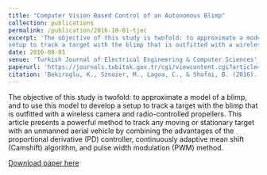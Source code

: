 ```yaml
---
title: "Computer Vision Based Control of an Autonomous Blimp"
collection: publications
permalink: /publication/2016-10-01-tjec
excerpt: 'The objective of this study is twofold: to approximate a model of a blimp, and to use this model to develop a
setup to track a target with the blimp that is outfitted with a wireless camera and radio-controlled propellers.'
date: 2016-08-01
venue: 'Turkish Journal of Electrical Engineering & Computer Sciences'
paperurl: 'https://journals.tubitak.gov.tr/cgi/viewcontent.cgi?article=2548&context=elektrik'
citation: 'Bekiroglu, K., Sznaier, M., Lagoa, C., & Shafai, B. (2016). Computer vision-based control of an autonomous blimp. Turkish Journal of Electrical Engineering and Computer Sciences, 24(5), 4015-4026.'
---
```

The objective of this study is twofold: to approximate a model of a blimp, and to use this model to develop a
setup to track a target with the blimp that is outfitted with a wireless camera and radio-controlled propellers. This article
presents a powerful method to track any moving or stationary target with an unmanned aerial vehicle by combining the
advantages of the proportional derivative (PD) controller, continuously adaptive mean shift (Camshift) algorithm, and
pulse width modulation (PWM) method.

[Download paper here](https://journals.tubitak.gov.tr/cgi/viewcontent.cgi?article=2548&context=elektrik)
